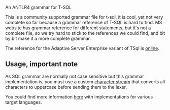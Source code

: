 An ANTLR4 grammar for T-SQL

This is a community supported grammar file for t-sql, it is cool, yet not very complete so far because a grammar reference of T-SQL is hard to find. MS website has grammar reference for different statements, but it's not a complete file, so we try hard to stick to the references we could find, and bit by bit make it a more complete grammar.

The reference for the Adaptive Server Enterprise variant of TSql is [online](http://infocenter.sybase.com/help/topic/com.sybase.dc36272_1251/pdf/commands.pdf).

## Usage, important note

As SQL grammar are normally not case sensitive but this grammar implementation is, you must use a custom [character stream](https://github.com/antlr/antlr4/blob/master/runtime/Java/src/org/antlr/v4/runtime/CharStream.java) that converts all characters to uppercase before sending them to the lexer.

You could find more information [here](https://github.com/antlr/antlr4/blob/master/doc/case-insensitive-lexing.md#custom-character-streams-approach) with implementations for various target languages.

